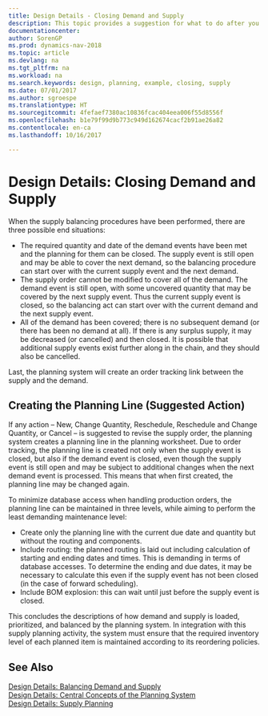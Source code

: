 ```yaml
---
title: Design Details - Closing Demand and Supply
description: This topic provides a suggestion for what to do after you perform supply balancing procedures.
documentationcenter: 
author: SorenGP
ms.prod: dynamics-nav-2018
ms.topic: article
ms.devlang: na
ms.tgt_pltfrm: na
ms.workload: na
ms.search.keywords: design, planning, example, closing, supply
ms.date: 07/01/2017
ms.author: sgroespe
ms.translationtype: HT
ms.sourcegitcommit: 4fefaef7380ac10836fcac404eea006f55d8556f
ms.openlocfilehash: b1e79f99d9b773c949d162674cacf2b91ae26a82
ms.contentlocale: en-ca
ms.lasthandoff: 10/16/2017

---
```

# <a name="design-details-closing-demand-and-supply"></a>Design Details: Closing Demand and Supply
When the supply balancing procedures have been performed, there are three possible end situations:  
  
* The required quantity and date of the demand events have been met and the planning for them can be closed. The supply event is still open and may be able to cover the next demand, so the balancing procedure can start over with the current supply event and the next demand.  
* The supply order cannot be modified to cover all of the demand. The demand event is still open, with some uncovered quantity that may be covered by the next supply event. Thus the current supply event is closed, so the balancing act can start over with the current demand and the next supply event.  
* All of the demand has been covered; there is no subsequent demand (or there has been no demand at all). If there is any surplus supply, it may be decreased (or cancelled) and then closed. It is possible that additional supply events exist further along in the chain, and they should also be cancelled.  
  
Last, the planning system will create an order tracking link between the supply and the demand.  
  
## <a name="creating-the-planning-line-suggested-action"></a>Creating the Planning Line (Suggested Action)  
If any action – New, Change Quantity, Reschedule, Reschedule and Change Quantity, or Cancel – is suggested to revise the supply order, the planning system creates a planning line in the planning worksheet. Due to order tracking, the planning line is created not only when the supply event is closed, but also if the demand event is closed, even though the supply event is still open and may be subject to additional changes when the next demand event is processed. This means that when first created, the planning line may be changed again.  
  
To minimize database access when handling production orders, the planning line can be maintained in three levels, while aiming to perform the least demanding maintenance level:  
  
* Create only the planning line with the current due date and quantity but without the routing and components.  
* Include routing: the planned routing is laid out including calculation of starting and ending dates and times. This is demanding in terms of database accesses. To determine the ending and due dates, it may be necessary to calculate this even if the supply event has not been closed (in the case of forward scheduling).  
* Include BOM explosion: this can wait until just before the supply event is closed.  
  
This concludes the descriptions of how demand and supply is loaded, prioritized, and balanced by the planning system. In integration with this supply planning activity, the system must ensure that the required inventory level of each planned item is maintained according to its reordering policies.  
  
## <a name="see-also"></a>See Also  
[Design Details: Balancing Demand and Supply](design-details-balancing-demand-and-supply.md)   
[Design Details: Central Concepts of the Planning System](design-details-central-concepts-of-the-planning-system.md)   
[Design Details: Supply Planning](design-details-supply-planning.md)
